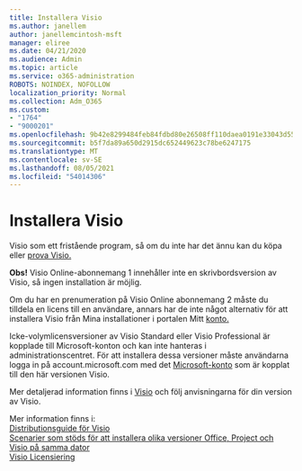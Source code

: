 ```yaml
---
title: Installera Visio
ms.author: janellem
author: janellemcintosh-msft
manager: eliree
ms.date: 04/21/2020
ms.audience: Admin
ms.topic: article
ms.service: o365-administration
ROBOTS: NOINDEX, NOFOLLOW
localization_priority: Normal
ms.collection: Adm_O365
ms.custom:
- "1764"
- "9000201"
ms.openlocfilehash: 9b42e8299484feb84fdbd80e26508ff110daea0191e33043d55ac9880f12919d
ms.sourcegitcommit: b5f7da89a650d2915dc652449623c78be6247175
ms.translationtype: MT
ms.contentlocale: sv-SE
ms.lasthandoff: 08/05/2021
ms.locfileid: "54014306"
---
```

# <a name="install-visio"></a>Installera Visio

Visio som ett fristående program, så om du inte har det ännu kan du köpa eller [prova Visio.](https://products.office.com/visio) 

**Obs!** Visio Online-abonnemang 1 innehåller inte en skrivbordsversion av Visio, så ingen installation är möjlig.

Om du har en prenumeration på Visio Online abonnemang [](https://docs.microsoft.com/microsoft-365/admin/add-users/add-users) 2 måste du tilldela en licens till en användare,  annars har de inte något alternativ för att installera Visio från Mina installationer i portalen Mitt [konto.](https://portal.office.com/account#installs) 

Icke-volymlicensversioner av Visio Standard eller Visio Professional är kopplade till Microsoft-konton och kan inte hanteras i administrationscentret. För att installera dessa versioner måste användarna logga in på account.microsoft.com med det [Microsoft-konto](https://account.microsoft.com) som är kopplat till den här versionen Visio.

Mer detaljerad information finns i [Visio](https://support.office.com/article/f98f21e3-aa02-4827-9167-ddab5b025710?wt.mc_id=OfficeAdm_ClientDIA_Alchemy1764) och följ anvisningarna för din version av Visio.

Mer information finns i:<br>
[Distributionsguide för Visio](https://docs.microsoft.com/deployoffice/deployment-guide-for-visio)<br>
[Scenarier som stöds för att installera olika versioner Office, Project och Visio på samma dator](https://docs.microsoft.com/deployoffice/install-different-office-visio-and-project-versions-on-the-same-computer)<br>
[Visio Licensiering](https://products.office.com/visio/microsoft-visio-volume-licensing-visio-for-multiple-users)